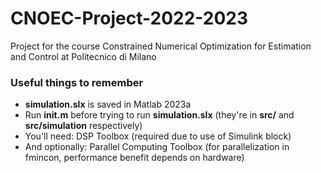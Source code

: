 # CNOEC-Project-2022-2023
Project for the course Constrained Numerical Optimization for Estimation and Control at Politecnico di Milano

### Useful things to remember
- **simulation.slx** is saved in Matlab 2023a
- Run **init.m** before trying to run **simulation.slx** (they're in **src/** and **src/simulation** respectively)
- You'll need: DSP Toolbox (required due to use of Simulink block) 
- And optionally: Parallel Computing Toolbox (for parallelization in fmincon, performance benefit depends on hardware)
